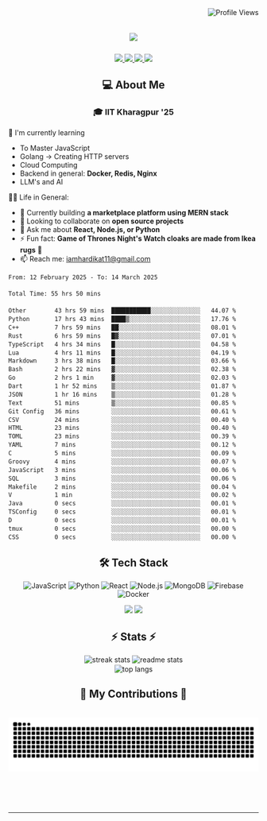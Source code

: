 <img align="right" src="https://komarev.com/ghpvc/?username=hs094&color=blue" alt="Profile Views" />

<h1 align="center">
  <img src="https://readme-typing-svg.herokuapp.com?font=Righteous&size=35&duration=4000&color=2AA889&center=true&vCenter=true&width=500&lines=Hi+There!+👋;I'm+Hardik+Soni+💻;" />
</h1>
<div align="center"> 
  <a href="mailto:iamhardikat11@gmail.com">
    <img src="https://img.shields.io/badge/Gmail-333333?style=for-the-badge&logo=gmail&logoColor=red" />
  </a>
  <a href="https://www.linkedin.com/in/hardik-soni-498271141/" target="_blank">
    <img src="https://img.shields.io/badge/LinkedIn-0077B5?style=for-the-badge&logo=linkedin&logoColor=white" target="_blank" />
  </a>
  <a href="https://hs094-portfolio.netlify.app/" target="_blank">
     <img src="https://img.shields.io/badge/Portfolio-FF5722?style=for-the-badge&logo=todoist&logoColor=white" target="_blank" /> 
  </a>
  <a href="https://www.instagram.com/hardik.s.094/" target="_blank"> 
    <img src="https://img.shields.io/badge/Instagram-E4405F?style=for-the-badge&logo=instagram&logoColor=white)" target="_blank" />
  </a>
</div>

<h2 align="center"> 💻 About Me</h2>
<h3 align="center">🎓 IIT Kharagpur '25</h3>

🌱 I'm currently learning
- To Master JavaScript
- Golang -> Creating HTTP servers
- Cloud Computing
- Backend in general: **Docker, Redis, Nginx**
- LLM's and AI

👍🏻 Life in General:
- 🔭 Currently building **a marketplace platform using MERN stack**
- 👯 Looking to collaborate on **open source projects**
- 💬 Ask me about **React, Node.js, or Python**
- ⚡ Fun fact: **Game of Thrones Night's Watch cloaks are made from Ikea rugs** 🧥
- 📫 Reach me: [iamhardikat11@gmail.com](mailto:iamhardikat11@gmail.com)

<!--START_SECTION:waka-->

```txt
From: 12 February 2025 - To: 14 March 2025

Total Time: 55 hrs 50 mins

Other        43 hrs 59 mins  ███████████░░░░░░░░░░░░░░   44.07 %
Python       17 hrs 43 mins  ████▒░░░░░░░░░░░░░░░░░░░░   17.76 %
C++          7 hrs 59 mins   ██░░░░░░░░░░░░░░░░░░░░░░░   08.01 %
Rust         6 hrs 59 mins   █▓░░░░░░░░░░░░░░░░░░░░░░░   07.01 %
TypeScript   4 hrs 34 mins   █░░░░░░░░░░░░░░░░░░░░░░░░   04.58 %
Lua          4 hrs 11 mins   █░░░░░░░░░░░░░░░░░░░░░░░░   04.19 %
Markdown     3 hrs 38 mins   █░░░░░░░░░░░░░░░░░░░░░░░░   03.66 %
Bash         2 hrs 22 mins   ▓░░░░░░░░░░░░░░░░░░░░░░░░   02.38 %
Go           2 hrs 1 min     ▓░░░░░░░░░░░░░░░░░░░░░░░░   02.03 %
Dart         1 hr 52 mins    ▒░░░░░░░░░░░░░░░░░░░░░░░░   01.87 %
JSON         1 hr 16 mins    ▒░░░░░░░░░░░░░░░░░░░░░░░░   01.28 %
Text         51 mins         ▒░░░░░░░░░░░░░░░░░░░░░░░░   00.85 %
Git Config   36 mins         ░░░░░░░░░░░░░░░░░░░░░░░░░   00.61 %
CSV          24 mins         ░░░░░░░░░░░░░░░░░░░░░░░░░   00.40 %
HTML         23 mins         ░░░░░░░░░░░░░░░░░░░░░░░░░   00.40 %
TOML         23 mins         ░░░░░░░░░░░░░░░░░░░░░░░░░   00.39 %
YAML         7 mins          ░░░░░░░░░░░░░░░░░░░░░░░░░   00.12 %
C            5 mins          ░░░░░░░░░░░░░░░░░░░░░░░░░   00.09 %
Groovy       4 mins          ░░░░░░░░░░░░░░░░░░░░░░░░░   00.07 %
JavaScript   3 mins          ░░░░░░░░░░░░░░░░░░░░░░░░░   00.06 %
SQL          3 mins          ░░░░░░░░░░░░░░░░░░░░░░░░░   00.06 %
Makefile     2 mins          ░░░░░░░░░░░░░░░░░░░░░░░░░   00.04 %
V            1 min           ░░░░░░░░░░░░░░░░░░░░░░░░░   00.02 %
Java         0 secs          ░░░░░░░░░░░░░░░░░░░░░░░░░   00.01 %
TSConfig     0 secs          ░░░░░░░░░░░░░░░░░░░░░░░░░   00.01 %
D            0 secs          ░░░░░░░░░░░░░░░░░░░░░░░░░   00.01 %
tmux         0 secs          ░░░░░░░░░░░░░░░░░░░░░░░░░   00.00 %
CSS          0 secs          ░░░░░░░░░░░░░░░░░░░░░░░░░   00.00 %
```

<!--END_SECTION:waka-->

<h2 align="center">🛠 Tech Stack</h2> 

<div align="center">
  
  ![JavaScript](https://img.shields.io/badge/-JavaScript-F7DF1E?style=flat-square&logo=javascript&logoColor=black)
  ![Python](https://img.shields.io/badge/-Python-3776AB?style=flat-square&logo=python&logoColor=white)
  ![React](https://img.shields.io/badge/-React-61DAFB?style=flat-square&logo=react&logoColor=black)
  ![Node.js](https://img.shields.io/badge/-Node.js-339933?style=flat-square&logo=node.js&logoColor=white)
  ![MongoDB](https://img.shields.io/badge/-MongoDB-47A248?style=flat-square&logo=mongodb&logoColor=white)
  ![Firebase](https://img.shields.io/badge/-Firebase-FFCA28?style=flat-square&logo=firebase&logoColor=black)
  ![Docker](https://img.shields.io/badge/-Docker-2496ED?style=flat-square&logo=docker&logoColor=white)
  
  <img src="https://skillicons.dev/icons?i=react,bootstrap,mui,html,css,vscode,github,figma,tailwind,git,r" />
  <img src="https://skillicons.dev/icons?i=nodejs,python,javascript,typescript,express,firebase,mongodb,c,java,nextjs,mysql,flask" /><br>
</div>

<h2 align="center">⚡ Stats ⚡</h2>

<div align="center">
  <img width=390 src="https://github-readme-streak-stats-salesp07.vercel.app/?user=hs094&count_private=true&theme=react&border_radius=10" alt="streak stats"/>
  <img width=390 src="https://github-readme-stats-salesp07.vercel.app/api?username=hs094&count_private=true&show_icons=true&theme=react&rank_icon=github&border_radius=10" alt="readme stats" />
  <br/>
  <img width=325 align="center" src="https://github-readme-stats-salesp07.vercel.app/api/top-langs/?username=hs094&hide=HTML&langs_count=8&layout=compact&theme=react&border_radius=10&size_weight=0.5&count_weight=0.5&exclude_repo=github-readme-stats" alt="top langs" />
</div>

<div align="center">
  <h2>🐍 My Contributions 🐍</h2>
  <br>
  <img alt="snake eating my contributions" src="https://raw.githubusercontent.com/hs094/hs094/output/github-contribution-grid-snake.svg" />
  <br/>
</div>

<br>

<br/><br/>

<hr/>

<br/>
